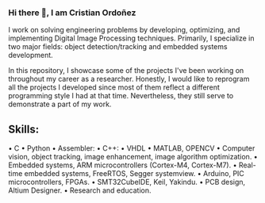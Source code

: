 ### Hi there 👋, I am Cristian Ordoñez

I work on solving engineering problems by developing, optimizing, and implementing Digital Image Processing techniques. Primarily, I specialize in two major fields: object detection/tracking and embedded systems development.

In this repository, I showcase some of the projects I've been working on throughout my career as a researcher. Honestly, I would like to reprogram all the projects I developed since most of them reflect a different programming style I had at that time. Nevertheless, they still serve to demonstrate a part of my work.

## Skills: 
• C
• Python
• Assembler:
• C++:
• VHDL
• MATLAB, OPENCV
• Computer vision, object tracking, image enhancement, image algorithm optimization.
• Embedded systems, ARM microcontrollers (Cortex-M4, Cortex-M7).
• Real-time embedded systems, FreeRTOS, Segger systemview.
• Arduino, PIC microcontrollers, FPGAs.
• SMT32CubeIDE, Keil, Yakindu.
• PCB design, Altium Designer.
• Research and education.
